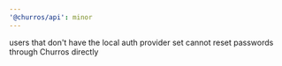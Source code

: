 ```yaml
---
'@churros/api': minor
---
```


users that don't have the local auth provider set cannot reset passwords through Churros directly
